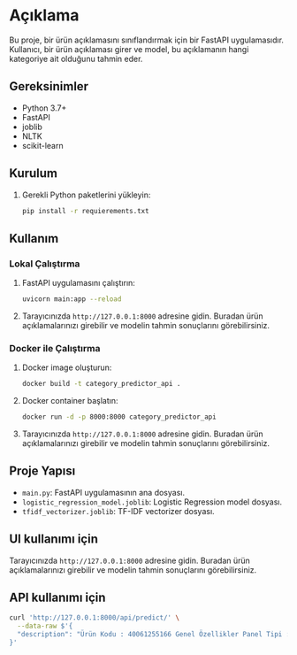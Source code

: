 # Açıklama

Bu proje, bir ürün açıklamasını sınıflandırmak için bir FastAPI uygulamasıdır. Kullanıcı, bir ürün açıklaması girer ve model, bu açıklamanın hangi kategoriye ait olduğunu tahmin eder.

## Gereksinimler

- Python 3.7+
- FastAPI
- joblib
- NLTK
- scikit-learn

## Kurulum

1. Gerekli Python paketlerini yükleyin:

    ```bash
    pip install -r requierements.txt
    ```

## Kullanım

### Lokal Çalıştırma

1. FastAPI uygulamasını çalıştırın:

    ```bash
    uvicorn main:app --reload
    ```

2. Tarayıcınızda `http://127.0.0.1:8000` adresine gidin. Buradan ürün açıklamalarınızı girebilir ve modelin tahmin sonuçlarını görebilirsiniz.

### Docker ile Çalıştırma

1. Docker image oluşturun:

    ```bash
    docker build -t category_predictor_api .
    ```

2. Docker container başlatın:

    ```bash
    docker run -d -p 8000:8000 category_predictor_api
    ```

3. Tarayıcınızda `http://127.0.0.1:8000` adresine gidin. Buradan ürün açıklamalarınızı girebilir ve modelin tahmin sonuçlarını görebilirsiniz.

## Proje Yapısı

- `main.py`: FastAPI uygulamasının ana dosyası.
- `logistic_regression_model.joblib`: Logistic Regression model dosyası.
- `tfidf_vectorizer.joblib`: TF-IDF vectorizer dosyası.

## UI kullanımı için 
Tarayıcınızda `http://127.0.0.1:8000` adresine gidin. Buradan ürün açıklamalarınızı girebilir ve modelin tahmin sonuçlarını görebilirsiniz.

## API kullanımı için
```sh
curl 'http://127.0.0.1:8000/api/predict/' \
  --data-raw $'{
  "description": "Ürün Kodu : 40061255166 Genel Özellikler Panel Tipi : LED Ekran Boyutu : 18.5 inch Tepki Süresi : 5 ms Bağlantı Tipi : Analog Çözünürlük : 1366 x 768 Renk : Siyah Pivot : Yok Yükseklik Ayarı : Yok Vesa Uyumu : Var Garanti Süresi : 24 Ay"
}'

